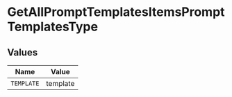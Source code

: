 # GetAllPromptTemplatesItemsPromptTemplatesType


## Values

| Name       | Value      |
| ---------- | ---------- |
| `TEMPLATE` | template   |